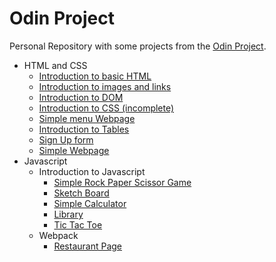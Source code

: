 # Odin Project

Personal Repository with some projects from the [Odin Project](https://www.theodinproject.com/about).

- HTML and CSS
  - [Introduction to basic HTML](https://pesteves2002.github.io/Odin-Project/Foundations/html-boilerplate/)
  - [Introduction to images and links](https://pesteves2002.github.io/Odin-Project/Foundations/odin-links-and-images/)
  - [Introduction to DOM](https://pesteves2002.github.io/Odin-Project/Foundations/html-boilerplate/DOM/)
  - [Introduction to CSS (incomplete)](https://pesteves2002.github.io/Odin-Project/Foundations/odin-site/)
  - [Simple menu Webpage](https://pesteves2002.github.io/Odin-Project/Foundations/odin-recipes/index.html)
  - [Introduction to Tables](https://pesteves2002.github.io/Odin-Project/js-path/intermediate/table/)
  - [Sign Up form](https://pesteves2002.github.io/Odin-Project/js-path/intermediate/sign-up%20form/)
  - [Simple Webpage](https://pesteves2002.github.io/Odin-Project/js-path/intermediate/grid/dashboard/)
- Javascript
  - Introduction to Javascript
    - [Simple Rock Paper Scissor Game](https://pesteves2002.github.io/Odin-Project/Foundations/Javascript/Rock-Paper-Scissor/)
    - [Sketch Board](https://pesteves2002.github.io/Odin-Project/Foundations/Javascript/sketch/)
    - [Simple Calculator](https://pesteves2002.github.io/Odin-Project/Foundations/Javascript/calculator/)
    - [Library](https://pesteves2002.github.io/Odin-Project/js-path/javascript/Library/)
    - [Tic Tac Toe](https://pesteves2002.github.io/Odin-Project/js-path/javascript/tic-tac-toe/)
  - Webpack
    - [Restaurant Page](https://pesteves2002.github.io/Odin-Project/js-path/javascript/restaurant-page/dist/)
